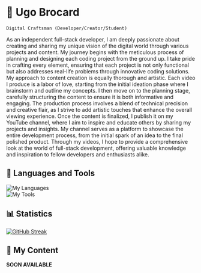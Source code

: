 # 🏹 Ugo Brocard

`Digital Craftsman (Developer/Creator/Student)`

As an independent full-stack developer, I am deeply passionate about creating and sharing my unique vision of the digital world through various projects and content. My journey begins with the meticulous process of planning and designing each coding project from the ground up. I take pride in crafting every element, ensuring that each project is not only functional but also addresses real-life problems through innovative coding solutions. My approach to content creation is equally thorough and artistic. Each video I produce is a labor of love, starting from the initial ideation phase where I brainstorm and outline my concepts. I then move on to the planning stage, carefully structuring the content to ensure it is both informative and engaging. The production process involves a blend of technical precision and creative flair, as I strive to add artistic touches that enhance the overall viewing experience. Once the content is finalized, I publish it on my YouTube channel, where I aim to inspire and educate others by sharing my projects and insights. My channel serves as a platform to showcase the entire development process, from the initial spark of an idea to the final polished product. Through my videos, I hope to provide a comprehensive look at the world of full-stack development, offering valuable knowledge and inspiration to fellow developers and enthusiasts alike.

## 🧰 Languages and Tools

![My Languages](https://skillicons.dev/icons?i=html,css,js,scss,ts,php,bash,md,py&theme=light) <br>
![My Tools](https://skillicons.dev/icons?i=windows,vscodium,docker,kubernetes,postgres,redis,nginx,git,github,discord,bots,figma&theme=light)

## 📊 Statistics
[![GitHub Streak](https://streak-stats.demolab.com?user=ugo-brocard&exclude_days=Sun%2CSat)](https://git.io/streak-stats)

## 🎥 My Content
**SOON AVAILABLE**